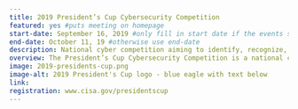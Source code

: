 ```yaml
---
title: 2019 President’s Cup Cybersecurity Competition
featured: yes #puts meeting on homepage
start-date: September 16, 2019 #only fill in start date if the events spans multiple days
end-date: October 11, 19 #otherwise use end-date
description: National cyber competition aiming to identify, recognize, and reward the best cybersecurity talent in the federal executive workforce.
overview: The President’s Cup Cybersecurity Competition is a national cyber competition aiming to identify, recognize, and reward the best cybersecurity talent in the federal executive workforce.
image: 2019-presidents-cup.png
image-alt: 2019 President's Cup logo - blue eagle with text below
link:
registration: www.cisa.gov/presidentscup
---
```

